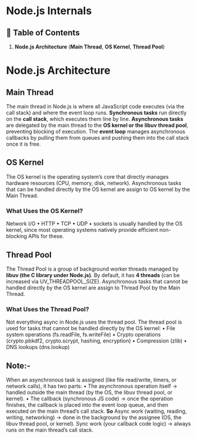 # **Node.js Internals**

## 📑 Table of Contents

1. **Node.js Architecture** (**Main Thread**, **OS Kernel**, **Thread Pool**)





# Node.js Architecture

## Main Thread
The main thread in Node.js is where all JavaScript code executes (via the call stack) and where the event loop runs.
**Synchronous tasks** run directly on the **call stack**, which executes them line by line.
**Asynchronous tasks** are delegated by the main thread to the **OS kernel or the libuv thread pool**, preventing blocking of execution.
The **event loop** manages asynchronous callbacks by pulling them from queues and pushing them into the call stack once it is free.

## OS Kernel
The OS kernel is the operating system’s core that directly manages hardware resources (CPU, memory, disk, network).
Asynchronous tasks that can be handled directly by the OS kernel are assign to OS kernel by the Main Thread.
### What Uses the OS Kernel?
Network I/O 
• HTTP
• TCP
• UDP
• sockets
is usually handled by the OS kernel, since most operating systems natively provide efficient non-blocking APIs for these.

## Thread Pool
The Thread Pool is a group of background worker threads managed by **libuv (the C library under Node.js)**.
By default, it has **4 threads** (can be increased via UV_THREADPOOL_SIZE).
Asynchronous tasks that cannot be handled directly by the OS kernel are assign to Thread Pool by the Main Thread.
### What Uses the Thread Pool?
Not everything async in Node.js uses the thread pool.
The thread pool is used for tasks that cannot be handled directly by the OS kernel:
• File system operations (fs.readFile, fs.writeFile)
• Crypto operations (crypto.pbkdf2, crypto.scrypt, hashing, encryption)
• Compression (zlib)
• DNS lookups (dns.lookup)

## Note:-
When an asynchronous task is assigned (like file read/write, timers, or network calls), it has two parts:
• The asynchronous operation itself → handled outside the main thread (by the OS, the libuv thread pool, or kernel).
• The callback (synchronous JS code) → once the operation finishes, the callback is placed into the event loop queue, and then executed on the main thread’s call stack.
**So**
Async work (waiting, reading, writing, networking) → done in the background by the assignee (OS, the libuv thread pool, or kernel).
Sync work (your callback code logic) → always runs on the main thread’s call stack.